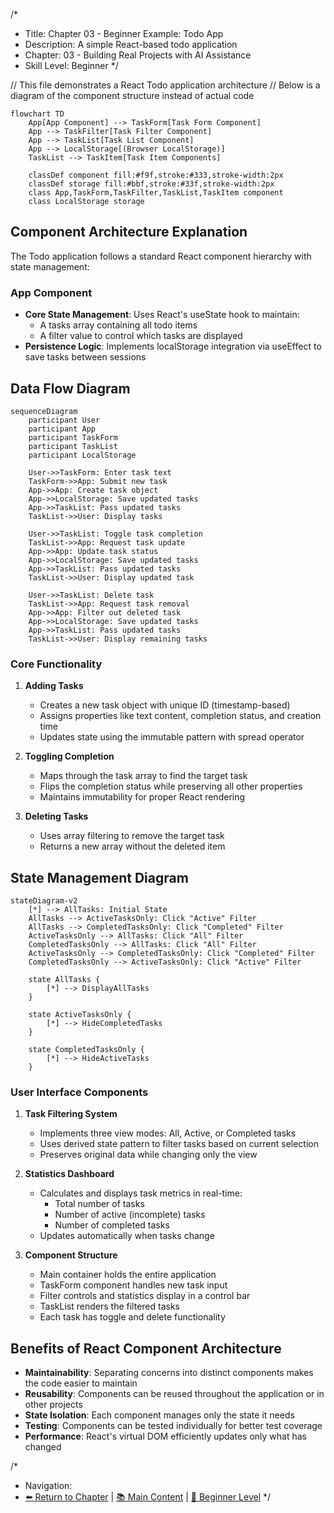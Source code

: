 /*
 * Title: Chapter 03 - Beginner Example: Todo App 
 * Description: A simple React-based todo application
 * Chapter: 03 - Building Real Projects with AI Assistance
 * Skill Level: Beginner
 */

// This file demonstrates a React Todo application architecture 
// Below is a diagram of the component structure instead of actual code

```mermaid
flowchart TD
    App[App Component] --> TaskForm[Task Form Component]
    App --> TaskFilter[Task Filter Component]
    App --> TaskList[Task List Component]
    App --> LocalStorage[(Browser LocalStorage)]
    TaskList --> TaskItem[Task Item Components]
    
    classDef component fill:#f9f,stroke:#333,stroke-width:2px
    classDef storage fill:#bbf,stroke:#33f,stroke-width:2px
    class App,TaskForm,TaskFilter,TaskList,TaskItem component
    class LocalStorage storage
```

## Component Architecture Explanation

The Todo application follows a standard React component hierarchy with state management:

### App Component
- **Core State Management**: Uses React's useState hook to maintain:
  - A tasks array containing all todo items
  - A filter value to control which tasks are displayed
- **Persistence Logic**: Implements localStorage integration via useEffect to save tasks between sessions
  
## Data Flow Diagram

```mermaid
sequenceDiagram
    participant User
    participant App
    participant TaskForm
    participant TaskList
    participant LocalStorage
    
    User->>TaskForm: Enter task text
    TaskForm->>App: Submit new task
    App->>App: Create task object
    App->>LocalStorage: Save updated tasks
    App->>TaskList: Pass updated tasks
    TaskList->>User: Display tasks
    
    User->>TaskList: Toggle task completion
    TaskList->>App: Request task update
    App->>App: Update task status
    App->>LocalStorage: Save updated tasks
    App->>TaskList: Pass updated tasks
    TaskList->>User: Display updated task
    
    User->>TaskList: Delete task
    TaskList->>App: Request task removal
    App->>App: Filter out deleted task
    App->>LocalStorage: Save updated tasks
    App->>TaskList: Pass updated tasks
    TaskList->>User: Display remaining tasks
```

### Core Functionality

1. **Adding Tasks**
   - Creates a new task object with unique ID (timestamp-based)
   - Assigns properties like text content, completion status, and creation time
   - Updates state using the immutable pattern with spread operator

2. **Toggling Completion**
   - Maps through the task array to find the target task
   - Flips the completion status while preserving all other properties
   - Maintains immutability for proper React rendering

3. **Deleting Tasks**
   - Uses array filtering to remove the target task
   - Returns a new array without the deleted item
  
## State Management Diagram

```mermaid
stateDiagram-v2
    [*] --> AllTasks: Initial State
    AllTasks --> ActiveTasksOnly: Click "Active" Filter
    AllTasks --> CompletedTasksOnly: Click "Completed" Filter
    ActiveTasksOnly --> AllTasks: Click "All" Filter
    CompletedTasksOnly --> AllTasks: Click "All" Filter
    ActiveTasksOnly --> CompletedTasksOnly: Click "Completed" Filter
    CompletedTasksOnly --> ActiveTasksOnly: Click "Active" Filter
    
    state AllTasks {
        [*] --> DisplayAllTasks
    }
    
    state ActiveTasksOnly {
        [*] --> HideCompletedTasks
    }
    
    state CompletedTasksOnly {
        [*] --> HideActiveTasks
    }
```

### User Interface Components

1. **Task Filtering System**
   - Implements three view modes: All, Active, or Completed tasks
   - Uses derived state pattern to filter tasks based on current selection
   - Preserves original data while changing only the view

2. **Statistics Dashboard**
   - Calculates and displays task metrics in real-time:
     - Total number of tasks
     - Number of active (incomplete) tasks
     - Number of completed tasks
   - Updates automatically when tasks change

3. **Component Structure**
   - Main container holds the entire application
   - TaskForm component handles new task input
   - Filter controls and statistics display in a control bar
   - TaskList renders the filtered tasks
   - Each task has toggle and delete functionality

## Benefits of React Component Architecture

- **Maintainability**: Separating concerns into distinct components makes the code easier to maintain
- **Reusability**: Components can be reused throughout the application or in other projects
- **State Isolation**: Each component manages only the state it needs
- **Testing**: Components can be tested individually for better test coverage
- **Performance**: React's virtual DOM efficiently updates only what has changed

/*
 * Navigation:
 * [⬅️ Return to Chapter](../README.md) | [📚 Main Content](../Chapter_03_Main.md) | [🔰 Beginner Level](../Chapter_03_Beginner.md)
 */
